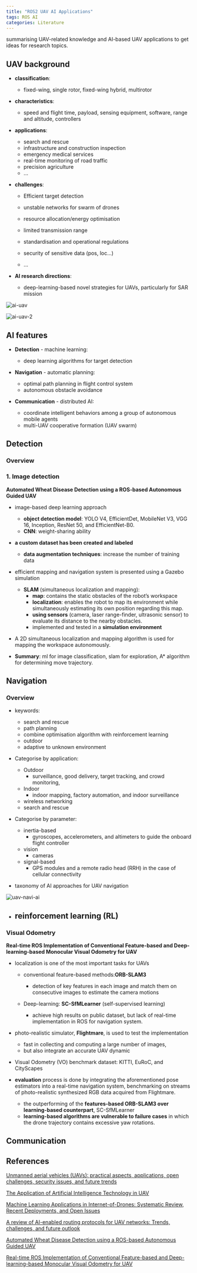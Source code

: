 ```yaml
---
title: "ROS2 UAV AI Applications"
tags: ROS AI
categories: Literature
---
```


summarising UAV-related knowledge and AI-based UAV applications to get ideas for research topics.

## UAV background

- **classification**:
    - fixed-wing, single rotor, fixed-wing hybrid, multirotor

- **characteristics**:
    - speed and flight time, payload, sensing equipment, software, range and altitude, controllers

- **applications**:
    - search and rescue
    - infrastructure and construction inspection
    - emergency medical services
    - real-time monitoring of road traffic
    - precision agriculture
    - ...

- **challenges**:

    - Efficient target detection

    - unstable networks for swarm of drones

    - resource allocation/energy optimisation

    - limited transmission range

    - standardisation and operational regulations

    - security of sensitive data (pos, loc...)

    - ...

- **AI research directions**:
    - deep-learning-based novel strategies for UAVs, particularly for SAR mission

![ai-uav](/assets/source/image/blog/ai-uav.png)

![ai-uav-2](/assets/source/image/blog/ai-uav-2.png)

## AI features

- **Detection** - machine learning:
    - deep learning algorithms for target detection

- **Navigation** - automatic planning:
    - optimal path planning in flight control system
    - autonomous obstacle avoidance

- **Communication** - distributed AI:
    - coordinate intelligent behaviors among a group of autonomous mobile agents
    - multi-UAV cooperative formation (UAV swarm)


## Detection

### Overview

### 1. Image detection

**Automated Wheat Disease Detection using a ROS-based Autonomous Guided UAV**

- image-based deep learning approach
    - **object detection model**: YOLO V4, EfficientDet, MobileNet V3, VGG 16, Inception, ResNet 50, and
      EfficientNet-B0.
    - **CNN**: weight-sharing ability

- **a custom dataset has been created and labeled**
    - **data augmentation techniques**: increase the number of training data

- efficient mapping and navigation system is presented using a Gazebo simulation
    - **SLAM** (simultaneous localization and mapping):
        - **map**: contains the static obstacles of the robot’s workspace
        - **localization**: enables the robot to map its environment while simultaneously estimating its own position
          regarding this map.
        - **using sensors** (camera, laser range-finder, ultrasonic sensor) to evaluate its distance to the nearby
          obstacles.
        - implemented and tested in a **simulation environment**

- A 2D simultaneous localization and mapping algorithm is used for mapping the workspace autonomously.

- **Summary**: ml for image classification, slam for exploration, A* algorithm for determining move trajectory.



## Navigation

### Overview


 - keywords:
   - search and rescue
   - path planning
   - combine optimisation algorithm with reinforcement learning
   - outdoor
   - adaptive to unknown environment

 - Categorise by application:
   - Outdoor
     - surveillance, good delivery, target tracking, and crowd monitoring,
   - Indoor
     - indoor mapping, factory automation, and indoor surveillance
   - wireless networking
   - search and rescue

- Categorise by parameter:
  - inertia-based
    - gyroscopes, accelerometers, and altimeters to guide the onboard flight controller
  - vision
    - cameras
  - signal-based
    - GPS modules and a remote radio head (RRH) in the case of cellular connectivity

 - taxonomy of AI approaches for UAV navigation

![uav-navi-ai](/assets/source/image/blog/uav-navi-ai.png)


 - reinforcement learning (RL)
   - 


### Visual Odometry

**Real-time ROS Implementation of Conventional Feature-based and Deep-learning-based Monocular Visual Odometry for UAV**

- localization is one of the most important tasks for UAVs
    - conventional feature-based methods:**ORB-SLAM3**
        - detection of key features in each image and match them on consecutive images to estimate the camera motions

    - Deep-learning: **SC-SfMLearner** (self-supervised learning)
        - achieve high results on public dataset, but lack of real-time implementation in ROS for navigation system.

- photo-realistic simulator, **Flightmare**, is used to test the implementation
    - fast in collecting and computing a large number of images,
    - but also integrate an accurate UAV dynamic

- Visual Odometry (VO) benchmark dataset:  KITTI, EuRoC, and CityScapes

- **evaluation** process is done by integrating the aforementioned pose estimators into a real-time navigation system,
  benchmarking on streams of photo-realistic synthesized RGB data acquired from Flightmare.
    - the outperforming of the **features-based ORB-SLAM3 over learning-based counterpart**, SC-SfMLearner
    - **learning-based algorithms are vulnerable to failure cases** in which the drone trajectory contains excessive yaw
      rotations.



## Communication



## 

## References

[Unmanned aerial vehicles (UAVs): practical aspects, applications, open challenges, security issues, and future trends](https://link.springer.com/article/10.1007/s11370-022-00452-4)

[The Application of Artificial Intelligence Technology in UAV](https://ieeexplore.ieee.org/stamp/stamp.jsp?tp=&arnumber=9363809)

[Machine Learning Applications in Internet-of-Drones: Systematic Review, Recent Deployments, and Open Issues](https://dl.acm.org/doi/full/10.1145/3571728)

[A review of AI-enabled routing protocols for UAV networks: Trends, challenges, and future outlook](https://www.sciencedirect.com/science/article/pii/S1570870522000087)

[Automated Wheat Disease Detection using a ROS-based Autonomous Guided UAV](https://arxiv.org/abs/2206.15042)

[Real-time ROS Implementation of Conventional Feature-based and Deep-learning-based Monocular Visual Odometry for UAV](https://ieeexplore.ieee.org/document/9990287)